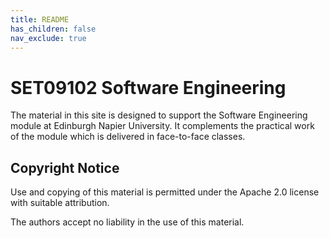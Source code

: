 ```yaml
---
title: README
has_children: false
nav_exclude: true
---
```


# SET09102 Software Engineering

The material in this site is designed to support the Software Engineering module at
Edinburgh Napier University. It complements the practical work of the module which is
delivered in face-to-face classes. 

## Copyright Notice

Use and copying of this material is permitted under the Apache 2.0 license with suitable 
attribution.

The authors accept no liability in the use of this material.
